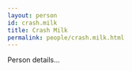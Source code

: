 ```yaml
---
layout: person
id: crash.milk
title: Crash Milk
permalink: people/crash.milk.html
---
```


Person details...